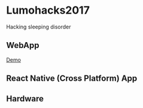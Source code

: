 # Lumohacks2017
Hacking sleeping disorder

## WebApp

[Demo](../webapp)

## React Native (Cross Platform) App

## Hardware